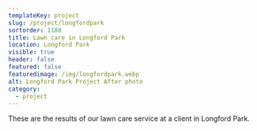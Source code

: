 ```yaml
---
templateKey: project
slug: /project/longfordpark
sortorder: 1180
title: Lawn care in Longford Park
location: Longford Park
visible: true
header: false
featured: false
featuredimage: /img/longfordpark.webp
alt: Longford Park Project After photo
category:
  - project
---
```


These are the results of our lawn care service at a client in Longford Park.
